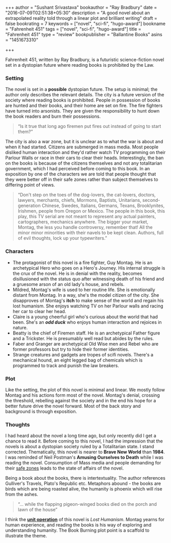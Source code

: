 +++
author = "Sushant Srivastava"
bookauthor = "Ray Bradbury"
date = "2016-07-09T02:51:38+05:30"
description = "A good novel about an extrapolated reality told through a linear plot and brilliant writing"
draft = false
bookrating = 7
keywords = ["novel", "sci-fi", "hugo-award"]
bookname = "Fahrenheit 451"
tags = ["novel", "sci-fi", "hugo-award"]
title = "Fahrenheit 451"
type = "review"
bookpublisher = "Ballantine Books"
asins = "1451673310"

+++

Fahrenheit 451, written by Ray Bradbury, is a futuristic science-fiction novel set in a dystopian future where reading books
is prohibited by the Law.

### Setting

The novel is set in a **possible** dystopian future. The setup is minimal; the author only describes the relevant details.
The city is a future version of the society where reading books is prohibited. People in possession of books are hunted and
their books, and their home are set on fire. The fire fighters have turned into arsonists. They are given the responsibility
to hunt down the book readers and burn their possessions.

> “Is it true that long ago firemen put fires out instead of going to start them?”

The city is also a war zone, but it is unclear as to what the war is about and when it had started. Citizens are submerged
in mass media. Most people disliked human interaction and they'd rather watch TV programming on their Parlour Walls or race
in their cars to clear their heads. Interestingly, the ban on the books is because of the citizens themselves and not any
totalitarian government, which I had perceived before coming to this book. In an exposition by one of the characters we are told
that people thought that they were better off in their safe zones rather than subject themselves to differing point of views.

> “Don't step on the toes of the dog-lovers, the cat-lovers, doctors, lawyers, merchants, chiefs, Mormons, Baptists, Unitarians, second-generation Chinese, Swedes, Italians, Germans, Texans, Brooklynites, Irishmen, people from Oregon or Mexico. The people in this book, this play, this TV serial are not meant to represent any actual painters, cartographers, mechanics anywhere. The bigger your market, Montag, the less you handle controversy, remember that! All the minor minor minorities with their navels to be kept clean. Authors, full of evil thoughts, lock up your typewriters.”

### Characters

* The protagonist of this novel is a fire fighter, Guy Montag. He is an archetypical Hero who goes on a Hero's Journey.
  His internal struggle is the crux of the novel. He is in denial with the reality, becomes disillusioned with the status quo
  after witnessing death of his friend and a gruesome arson of an old lady's house, and rebels.
* Mildred, Montag's wife is used to her routine life. She is emotionally distant from Montag. In a way, she's the model citizen of
  the city. She disapproves of Montag's **itch** to make sense of the world and regain his lost humanism. She enjoys watching TV on her
  Parlour walls and racing her car to clear her head.
* Claire is a young cheerful girl who's curious about the world that had been. She's an ***odd duck*** who enjoys human interaction
  and rejoices in nature.
* Beatty is the chief of Firemen staff. He is an archetypical Father figure and a Trickster. He is presumably well read but abides by
  the rules.
* Faber and Granger are archetypical Old Wise men and Rebel who are former professors but try to hide their former identities.
* Strange creatures and gadgets are tropes of scifi novels. There's a mechanical hound, an eight legged bag of chemicals which is programmed to track and punish the law breakers.

### Plot

Like the setting, the plot of this novel is minimal and linear. We mostly follow Montag and his actions form most of the novel.
Montag's denial, crossing the threshold, rebelling against the society and in the end his hope for a better future drive
the novel forward. Most of the back story and background is through exposition.

### Thoughts

I had heard about the novel a long time ago, but only recently did I get a chance to read it. Before coming to this novel, I had
the impression that the novels is about a dystopian society ruled by a Totalitarian state. I stand corrected. Thematically, this novel is nearer to **Brave New World** than **1984**. I was reminded of Neil Postman's **Amusing Ourselves to Death** while I was reading the novel. Consumption of Mass media and people demanding for their [safe zones](https://www.youtube.com/watch?v=EsMEYjr9o1M) leads to the state of affairs of the novel.

Being a book about the books, there is intertextuality. The author references Gulliver's Travels, Plato's Republic etc. Metaphors abound - the books are birds which are being roasted alive, the humanity is phoenix which will rise from the ashes.

> “... while the flapping pigeon-winged books died on the porch and lawn of the house”

I think the [__unit operation__](http://bogost.com/books/unit_operations/) of this novel is *Lost Humanism*. Montag yearns for human experience, and reading the books is his way of exploring and understanding humanity. The Book Burning plot point is a scaffold to illustrate the theme.
